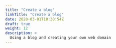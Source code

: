 ```yaml
---
title: "Create a blog"
linkTitle: "Create a blog"
date: 2020-03-01T18:30:54Z
draft: true
weight: 12
description: >
  Using a blog and creating your own web domain
---
```


